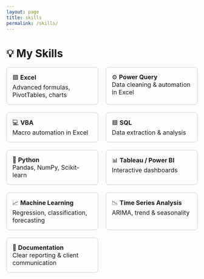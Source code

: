 ```yaml
---
layout: page
title: skills
permalink: /skills/
---
```


# 💡 My Skills

<div style="display: grid; grid-template-columns: repeat(auto-fit, minmax(200px, 1fr)); gap: 20px; font-size: 16px;">

<div style="border: 1px solid #ccc; border-radius: 8px; padding: 15px;">🟩 <strong>Excel</strong><br>Advanced formulas, PivotTables, charts</div>

<div style="border: 1px solid #ccc; border-radius: 8px; padding: 15px;">⚙️ <strong>Power Query</strong><br>Data cleaning & automation in Excel</div>

<div style="border: 1px solid #ccc; border-radius: 8px; padding: 15px;">💻 <strong>VBA</strong><br>Macro automation in Excel</div>

<div style="border: 1px solid #ccc; border-radius: 8px; padding: 15px;">🟦 <strong>SQL</strong><br>Data extraction & analysis</div>

<div style="border: 1px solid #ccc; border-radius: 8px; padding: 15px;">🐍 <strong>Python</strong><br>Pandas, NumPy, Scikit-learn</div>

<div style="border: 1px solid #ccc; border-radius: 8px; padding: 15px;">📊 <strong>Tableau / Power BI</strong><br>Interactive dashboards</div>

<div style="border: 1px solid #ccc; border-radius: 8px; padding: 15px;">📈 <strong>Machine Learning</strong><br>Regression, classification, forecasting</div>

<div style="border: 1px solid #ccc; border-radius: 8px; padding: 15px;">📉 <strong>Time Series Analysis</strong><br>ARIMA, trend & seasonality</div>

<div style="border: 1px solid #ccc; border-radius: 8px; padding: 15px;">📝 <strong>Documentation</strong><br>Clear reporting & client communication</div>

</div>
